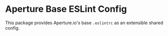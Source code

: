 # Aperture Base ESLint Config

This package provides Aperture.io's base `.eslintrc` as an extensible shared config.
